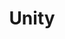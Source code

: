 ---
pid: mx46
title: Unity
location_transcription: Fern Rock Station
coordinates: "[-75.1351764, 40.0415082]"
zipcode: '19143'
gen_neighborhood: West Philadelphia
neighborhood: University City
outside_phl: 
age: '68'
age_range: 60-69
instagram: 
image_file_name: mx_46.jpg
proposal_transcription: 
topic: Unity
topic_summary: '0'
type: Other No Form
keywords_other: 
credit: 
image_labels: Figures holding hands
twitter: 
facebook: 
permalink: "/monuments/mx46/"
layout: item-page
---